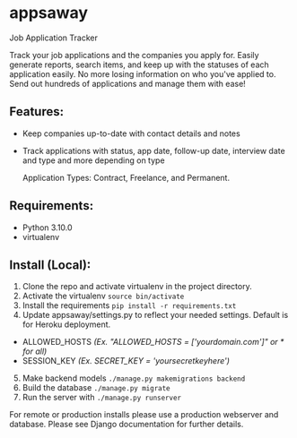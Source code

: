# appsaway
Job Application Tracker

Track your job applications and the companies you apply for. Easily generate reports, search items, and keep up with the statuses of each application easily. No more losing information on who you've applied to. Send out hundreds of applications and manage them with ease!

## Features:
- Keep companies up-to-date with contact details and notes
- Track applications with status, app date, follow-up date, interview date and type and more depending on type

  Application Types: Contract, Freelance, and Permanent.

## Requirements:
- Python 3.10.0
- virtualenv

## Install (Local):
1. Clone the repo and activate virtualenv in the project directory.
2. Activate the virtualenv `source bin/activate`
3. Install the requirements `pip install -r requirements.txt`
4. Update appsaway/settings.py to reflect your needed settings. Default is for Heroku deployment.
  - ALLOWED_HOSTS *(Ex. "ALLOWED_HOSTS = ['yourdomain.com']" or * for all)*
  - SESSION_KEY *(Ex. SECRET_KEY = 'yoursecretkeyhere')*
5. Make backend models `./manage.py makemigrations backend`
6. Build the database `./manage.py migrate`
7. Run the server with `./manage.py runserver`

For remote or production installs please use a production webserver and database. Please see Django documentation for further details.
